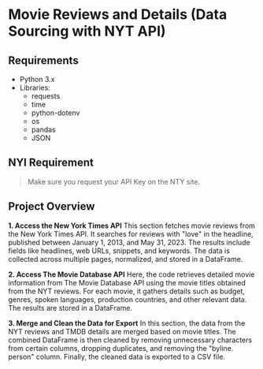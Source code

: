 # Movie Reviews and Details (Data Sourcing with NYT API)

## Requirements
- Python 3.x
- Libraries:
    - requests
    - time
    - python-dotenv
    - os
    - pandas
    - JSON

## NYI Requirement
> Make sure you request your API Key on the NTY site. 

## Project Overview

**1. Access the New York Times API**
This section fetches movie reviews from the New York Times API. It searches for reviews with "love" in the headline, published between January 1, 2013, and May 31, 2023.
The results include fields like headlines, web URLs, snippets, and keywords. The data is collected across multiple pages, normalized, and stored in a DataFrame.

**2. Access The Movie Database API**
Here, the code retrieves detailed movie information from The Movie Database API using the movie titles obtained from the NYT reviews.
For each movie, it gathers details such as budget, genres, spoken languages, production countries, and other relevant data. The results are stored in a DataFrame.

**3. Merge and Clean the Data for Export**
In this section, the data from the NYT reviews and TMDB details are merged based on movie titles.
The combined DataFrame is then cleaned by removing unnecessary characters from certain columns, dropping duplicates, and removing the "byline. person" column.
Finally, the cleaned data is exported to a CSV file.

